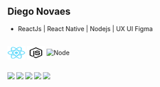 ## Diego Novaes

- ReactJs | React Native | Nodejs | UX UI Figma

</div>
<div style="display: inline_block"><br>
  <img align="center" alt="React" height="30" width="40" src="https://raw.githubusercontent.com/devicons/devicon/master/icons/react/react-original.svg">
  <img align="center" alt="Node" height="30" width="40" src="https://github.com/vorillaz/devicons/blob/master/!SVG/nodejs_small.svg">
  <img align="center" alt="Node" height="30" width="40" src="https://icon-icons.com/pt/icone/figma-logo/147289">
</div>

  ##

<div>
   <a href="https://www.linkedin.com/in/diego-novaes-598005221" target="_blank"><img src="https://img.shields.io/badge/-LinkedIn-%230077B5?style=for-the-badge&logo=linkedin&logoColor=white" target="_blank"></a> 
  <a href = "profile.php?id=100067017259283"><img src = "https://img.shields.io/badge/Facebook-1877F2?style=for-the-badge&logo=facebook&logoColor=white"></a>
  <a href = "https://web.whatsapp.com/18988173153" target="_blank"><img src="https://img.shields.io/badge/WhatsApp-25D366?style=for-the-badge&logo=whatsapp&logoColor=white"></a>
  <a href = "mailto:novaessdiego@gmail.com"><img src="https://img.shields.io/badge/-Gmail-%23333?style=for-the-badge&logo=gmail&logoColor=white" target="_blank"></a>
  <a href="https://instagram.com/novaess_diego" target="_blank"><img src="https://img.shields.io/badge/-Instagram-%23E4405F?style=for-the-badge&logo=instagram&logoColor=white" target="_blank"></a>
</div>
